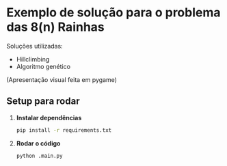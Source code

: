 # Exemplo de solução para o problema das 8(n) Rainhas
Soluções utilizadas:
- Hillclimbing
- Algoritmo genético

(Apresentação visual feita em pygame)

## Setup para rodar
1. **Instalar dependências**

   ```bash
   pip install -r requirements.txt
   ```

2. **Rodar o código**
   
   ```bash
   python .main.py
   ```
